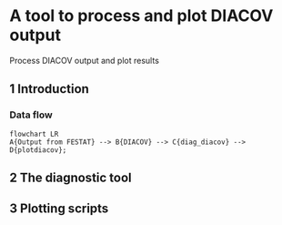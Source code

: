 # A tool to process and plot DIACOV output
Process DIACOV output and plot results

## 1 Introduction

### Data flow

```mermaid
flowchart LR
A{Output from FESTAT} --> B{DIACOV} --> C{diag_diacov} --> D{plotdiacov};
```


## 2 The diagnostic tool

## 3 Plotting scripts
